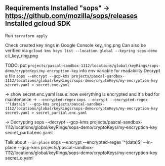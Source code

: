 

Requirements
Installed "sops" -> https://github.com/mozilla/sops/releases
Installed gcloud SDK
---
Run 
`terraform apply`

Check created key rings in Google Console
key_ring.png
Can also be verified via `gcloud kms keys list --location global --keyring sops-demo`
cli_key_ring.png

TODO: put `projects/pascal-sandbox-1112/locations/global/keyRings/sops-demo/cryptoKeys/my-encryption-key` into env variable for readability
Decrypt a file
`sops --encrypt --gcp-kms projects/pascal-sandbox-1112/locations/global/keyRings/sops-demo/cryptoKeys/my-encryption-key secret.yaml > secret.enc.yaml`

-> show secret.enc.yaml
Issue: now everything is encrypted and it's bad for maintenance
-> `--encrypted-regex`
`sops --encrypt --encrypted-regex '^(data)$' --gcp-kms projects/pascal-sandbox-1112/locations/global/keyRings/sops-demo/cryptoKeys/my-encryption-key secret.yaml > secret_partial.enc.yaml`

-> Decrypting
sops --decrypt --gcp-kms projects/pascal-sandbox-1112/locations/global/keyRings/sops-demo/cryptoKeys/my-encryption-key secret_partial.enc.yaml

Talk about `--in-place`
sops --encrypt --encrypted-regex '^(data)$' --in-place --gcp-kms projects/pascal-sandbox-1112/locations/global/keyRings/sops-demo/cryptoKeys/my-encryption-key secret_o.yaml

